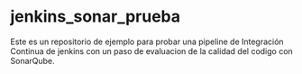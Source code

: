 # jenkins_sonar_prueba
Este es un repositorio de ejemplo para probar una pipeline de Integración Continua de jenkins con un paso de evaluacion de la calidad del codigo con SonarQube.
